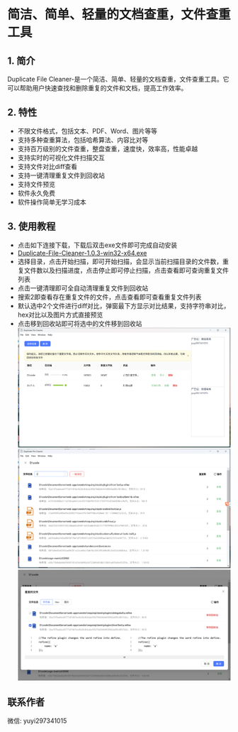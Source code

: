 # 简洁、简单、轻量的文档查重，文件查重工具
## 1. 简介
Duplicate File Cleaner-是一个简洁、简单、轻量的文档查重，文件查重工具。它可以帮助用户快速查找和删除重复的文件和文档，提高工作效率。
## 2. 特性
- 不限文件格式，包括文本、PDF、Word、图片等等
- 支持多种查重算法，包括哈希算法、内容比对等
- 支持百万级别的文件查重，整盘查重，速度快，效率高，性能卓越
- 支持实时的可视化文件扫描交互
- 支持文件对比diff查看
- 支持一键清理重复文件到回收站
- 支持文件预览
- 软件永久免费
- 软件操作简单无学习成本

## 3. 使用教程
- 点击如下连接下载，下载后双击exe文件即可完成自动安装
- [Duplicate-File-Cleaner-1.0.3-win32-x64.exe](https://github.com/jilieryuyi/duplicate-file-cleaner/releases/download/v1.0.3/Duplicate-File-Cleaner-1.0.3-win32-x64.exe)
- 选择目录，点击开始扫描，即可开始扫描，会显示当前扫描目录的文件数，重复文件数以及扫描进度，点击停止即可停止扫描，点击查看即可查询重复文件列表
- 点击一键清理即可全自动清理重复文件到回收站
- 搜索2即查看存在重复文件的文件，点击查看即可查看重复文件列表
- 默认选中2个文件进行diff对比，弹窗最下方显示对比结果，支持字符串对比，hex对比以及图片方式直接预览
- 点击移到回收站即可将选中的文件移到回收站
![教程](images/1.png) 
![教程](images/2.png)
![教程](images/3.png) 

## 联系作者
微信: yuyi297341015

